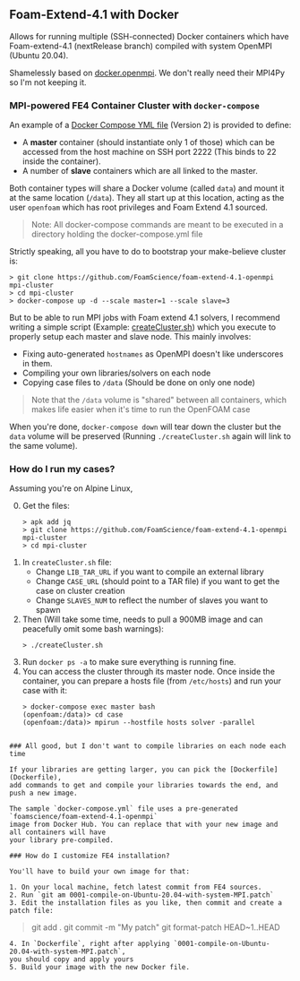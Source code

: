 ## Foam-Extend-4.1 with Docker

Allows for running multiple (SSH-connected) Docker containers which have Foam-extend-4.1 (nextRelease branch)
compiled with system OpenMPI (Ubuntu 20.04).

Shamelessly based on [docker.openmpi](https://github.com/oweidner/docker.openmpi).
We don't really need their MPI4Py so I'm not keeping it.


### MPI-powered FE4 Container Cluster with `docker-compose`

An example of a [Docker Compose YML file](docker-compose.yml) (Version 2) is provided
to define:

- A **master** container (should instantiate only 1 of those) which 
   can be accessed from the host machine on SSH port 2222 (This binds to 22 inside the container).
- A number of **slave** containers which are all linked to the master.

Both container types will share a Docker volume (called `data`) and mount it at the same location
(`/data`). They all start up at this location, acting as the user `openfoam` which has root
privileges and Foam Extend 4.1 sourced.

> Note: All docker-compose commands are meant to be executed in a directory holding
> the docker-compose.yml file


Strictly speaking, all you have to do to bootstrap your make-believe cluster is:
```
> git clone https://github.com/FoamScience/foam-extend-4.1-openmpi mpi-cluster
> cd mpi-cluster
> docker-compose up -d --scale master=1 --scale slave=3
```

But to be able to run MPI jobs with Foam extend 4.1 solvers, I recommend writing
a simple script (Example: [createCluster.sh](createCluster.sh)) which you execute
to properly setup each master and slave node. This mainly involves:

- Fixing auto-generated `hostnames` as OpenMPI doesn't like underscores in them.
- Compiling your own libraries/solvers on each node
- Copying case files to `/data` (Should be done on only one node)

> Note that the `/data` volume is "shared" between all containers,
> which makes life easier when it's time to run the OpenFOAM case

When you're done, `docker-compose down` will tear down the cluster but the `data`
volume will be preserved (Running `./createCluster.sh` again will link to the same volume).

### How do I run my cases?

Assuming you're on Alpine Linux,


0. Get the files:
   ```
   > apk add jq
   > git clone https://github.com/FoamScience/foam-extend-4.1-openmpi mpi-cluster
   > cd mpi-cluster
   ```
1. In `createCluster.sh` file:
   - Change `LIB_TAR_URL` if you want to compile an external library
   - Change `CASE_URL` (should point to a TAR file) if you want to get the case on cluster creation
   - Change `SLAVES_NUM` to reflect the number of slaves you want to spawn
2. Then (Will take some time, needs to pull a 900MB image and can peacefully omit some bash warnings):
   ```
   > ./createCluster.sh
   ```
3. Run `docker ps -a` to make sure everything is running fine.
4. You can access the cluster through its master node. Once inside the container,
   you can prepare a hosts file (from `/etc/hosts`) and run your case with it:
   ```
   > docker-compose exec master bash
   (openfoam:/data)> cd case
   (openfoam:/data)> mpirun --hostfile hosts solver -parallel
```

### All good, but I don't want to compile libraries on each node each time

If your libraries are getting larger, you can pick the [Dockerfile](Dockerfile),
add commands to get and compile your libraries towards the end, and push a new image.

The sample `docker-compose.yml` file uses a pre-generated `foamscience/foam-extend-4.1-openmpi`
image from Docker Hub. You can replace that with your new image and all containers will have
your library pre-compiled.

### How do I customize FE4 installation?

You'll have to build your own image for that:

1. On your local machine, fetch latest commit from FE4 sources.
2. Run `git am 0001-compile-on-Ubuntu-20.04-with-system-MPI.patch`
3. Edit the installation files as you like, then commit and create a patch file:
   ```
   > git add .
   > git commit -m "My patch"
   > git format-patch HEAD~1..HEAD
   ```
4. In `Dockerfile`, right after applying `0001-compile-on-Ubuntu-20.04-with-system-MPI.patch`,
   you should copy and apply yours
5. Build your image with the new Docker file.

